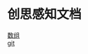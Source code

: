 # 创思感知文档

[数组](https://github.com/troncell/troncell_documents/blob/main/array.md)  
[git](https://github.com/troncell/troncell_documents/blob/main/git.md)
